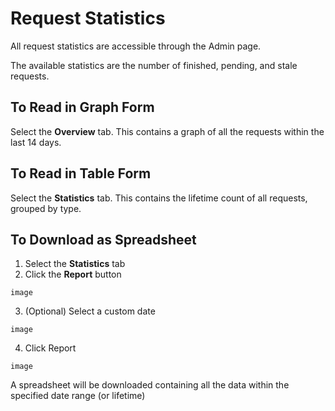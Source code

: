 # Request Statistics

All request statistics are accessible through the Admin page.

The available statistics are the number of finished, pending, and stale requests.

## To Read in Graph Form

Select the **Overview** tab. This contains a graph of all the requests within the last 14 days.

## To Read in Table Form

Select the **Statistics** tab. This contains the lifetime count of all requests, grouped by type.

## To Download as Spreadsheet

1. Select the **Statistics** tab
2. Click the **Report** button

`image`

3. (Optional) Select a custom date

`image`

4. Click Report

`image`

A spreadsheet will be downloaded containing all the data within the specified date range (or lifetime)
